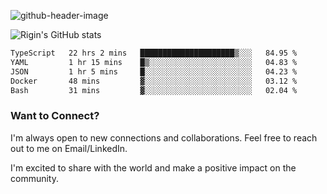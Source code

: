 
![github-header-image](https://github.com/riginoommen/riginoommen/assets/3840244/889cae65-df55-4cda-86cc-bf21bf1f2e96)

![Rigin's GitHub stats](https://github-readme-stats.vercel.app/api?username=riginoommen\&show_icons=true\&show=reviews,discussions_started,discussions_answered,prs_merged,prs_merged_percentage)


<!--START_SECTION:waka-->

```txt
TypeScript   22 hrs 2 mins   █████████████████████▒░░░   84.95 %
YAML         1 hr 15 mins    █▒░░░░░░░░░░░░░░░░░░░░░░░   04.83 %
JSON         1 hr 5 mins     █░░░░░░░░░░░░░░░░░░░░░░░░   04.23 %
Docker       48 mins         ▓░░░░░░░░░░░░░░░░░░░░░░░░   03.12 %
Bash         31 mins         ▓░░░░░░░░░░░░░░░░░░░░░░░░   02.04 %
```

<!--END_SECTION:waka-->

### Want to Connect?

I'm always open to new connections and collaborations. Feel free to reach out to me on Email/LinkedIn.

I'm excited to share with the world and make a positive impact on the community.
